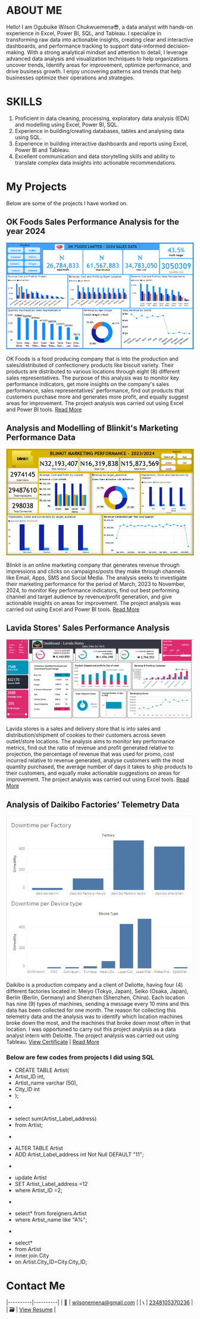 # ABOUT ME

Hello! I am Ogubuike Wilson Chukwuemena😎, a data analyst with hands-on experience in Excel, Power BI, SQL, and Tableau. I specialize in transforming raw data into actionable insights, creating clear and interactive dashboards, and performance tracking to support data-informed decision-making. With a strong analytical mindset and attention to detail, I leverage advanced data analysis and visualization techniques to help organizations uncover trends, Identify areas for improvement, optimize performance, and drive business growth. I enjoy uncovering patterns and trends that help businesses optimize their operations and strategies.

# SKILLS

1. Proficient in data cleaning, processing, exploratory data analysis (EDA) and modelling using Excel, Power BI, SQL.
2. Experience in building/creating databases, tables and analysing data using SQL.
3. Experience in building interactive dashboards and reports using Excel, Power BI and Tableau. 
4. Excellent communication and data storytelling skills and ability to translate complex data insights into actionable recommendations.

# My Projects

Below are some of the projects I have worked on.

## OK Foods Sales Performance Analysis for the year 2024

![OK Foods Sales performance dashboard](OK_Foods_Dashboard.png)

OK Foods is a food producing company that is into the production and sales/distributed of confectionery products like biscuit variety. Their products are distributed to various locations through eight (8) different sales representatives. The purpose of this analysis was to monitor key performance indicators, get more insights on the company's sales performance, sales representatives' performance, find out products that customers purchase more and generates more profit, and equally suggest areas for improvement. The project analysis was carried out using Excel and Power BI tools.
[Read More](OK_Foods_Analysis_Report.pdf)

## Analysis and Modelling of Blinkit's Marketing Performance Data
![Blinkit's Marketing Performance Dashboard](Blinkit_Market_Performance_Dashboard.png)

Blinkit is an online marketing company that generates revenue through impressions and clicks on campaigns/posts they make through channels like Email, Apps, SMS and Social Media. The analysis seeks to investigate their marketing performance for the period of March, 2023 to November, 2024, to monitor Key performance indicators, find out best performing channel and target audience by revenue/profit generation, and give actionable insights on areas for improvement. The project analysis was carried out using Excel and Power BI tools.
[Read More](Blinkit_Marketing_Perfomance_Analysis_Report.pdf)


## Lavida Stores' Sales Performance Analysis
![Lavida stores Sales Dashboard](Lavida_stores_Dashboard.png)

Lavida stores is a sales and delivery store that is into sales and distribution/shipment of cookies to their customers across seven outlet/store locations. The analysis aims to monitor key performance metrics, find out the ratio of revenue and profit generated relative to projection, the percentage of revenue that was used for promo, cost incurred relative to revenue generated, analyse customers with the most quantity purchased, the average number of days it takes to ship products to their customers, and equally make actionable suggestions on areas for improvement. The project analysis was carried out using Excel tools.
[Read More](Lavida_Store_Sales_Analysis_Report.pdf)


## Analysis of Daikibo Factories’ Telemetry Data

![Daikibo Factories' Telemetry Data Dashboard](Daikibo_Factories_Telemetry_Dashboard.png)

Daikibo is a production company and a client of Deliotte, having four (4) different factories located in: Meiyo (Tokyo, Japan), Seiko (Osaka, Japan), Berlin (Berlin, Germany) and Shenzhen (Shenzhen, China). Each location has nine (9) types of machines, sending a message every 10 mins and this data has been collected for one month. The reason for collecting this telemetry data and the analysis was to identify which location machines broke down the most, and the machines that broke down most often in that location. I was opportuned to carry out this project analysis as a data analyst intern with Deloitte. The project analysis was carried out using Tableau. [View Certificate](My_Deloitte_Internship_Certificate.png)
| [Read More](Daikibo_Telemetary_Data_Analysis_Report.pdf)


### Below are few codes from projects I did using SQL
- CREATE TABLE Artist(
- Artist_ID int,
- Artist_name varchar (50),
- City_ID int
- );
* 
- select sum(Artist_Label_address)
- from Artist;
*  
- ALTER TABLE Artist
- ADD Artist_Label_address int Not Null DEFAULT "11";
* 
- update Artist
- SET Artist_Label_address =12
- where Artist_ID =2;
* 
- select* from foreigners.Artist
- where Artist_name like "A%";
* 
- select*
- from Artist
- inner join City
- on Artist.City_ID=City.City_ID;

# Contact Me

|----------|----------|
| 📩   |   [wilsonemena@gmail.com](mailto:wilsonemena@gmail.com)	     |
| 📞   |   [2348105370236](https://wa.me/+2348105370236)               |	
| 🗃️   |   [View Resume](OGUBUIKE_WILSON_DA_CV.pdf)	 	               |
